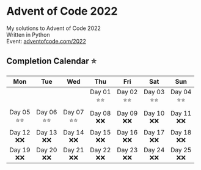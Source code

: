 # Advent of Code 2022
My solutions to Advent of Code 2022 <br>
Written in Python <br>
Event: [adventofcode.com/2022](https://adventofcode.com/2022)

## Completion Calendar :star:
|           Mon            |           Tue            |           Wed            |           Thu            |           Fri            |           Sat            |           Sun            |
|:------------------------:|:------------------------:|:------------------------:|:------------------------:|:------------------------:|:------------------------:|:------------------------:|
|                          |                          |                          | Day 01 <br> :star::star: | Day 02 <br> :star::star: | Day 03 <br> :star::star: | Day 04 <br> :star::star: |
| Day 05 <br> :star::star: | Day 06 <br> :star::star: | Day 07 <br> :star::star: |    Day 08 <br> :x::x:    |    Day 09 <br> :x::x:    |    Day 10 <br> :x::x:    |    Day 11 <br> :x::x:    |
|    Day 12 <br> :x::x:    |    Day 13 <br> :x::x:    |    Day 14 <br> :x::x:    |    Day 15 <br> :x::x:    |    Day 16 <br> :x::x:    |    Day 17 <br> :x::x:    |    Day 18 <br> :x::x:    |
|    Day 19 <br> :x::x:    |    Day 20 <br> :x::x:    |    Day 21 <br> :x::x:    |    Day 22 <br> :x::x:    |    Day 23 <br> :x::x:    |    Day 24 <br> :x::x:    |    Day 25 <br> :x::x:    |
